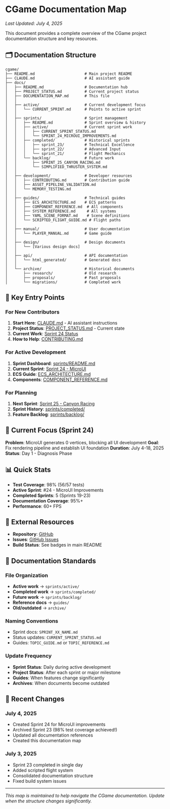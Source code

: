 # CGame Documentation Map

*Last Updated: July 4, 2025*

This document provides a complete overview of the CGame project documentation structure and key resources.

## 🗂️ Documentation Structure

```
cgame/
├── README.md                      # Main project README
├── CLAUDE.md                      # AI assistant guide
├── docs/
│   ├── README.md                  # Documentation hub
│   ├── PROJECT_STATUS.md          # Current project status
│   ├── DOCUMENTATION_MAP.md       # This file
│   │
│   ├── active/                    # Current development focus
│   │   └── CURRENT_SPRINT.md      # Points to active sprint
│   │
│   ├── sprints/                   # Sprint management
│   │   ├── README.md              # Sprint overview & history
│   │   ├── active/                # Current sprint work
│   │   │   ├── CURRENT_SPRINT_STATUS.md
│   │   │   └── SPRINT_24_MICROUI_IMPROVEMENTS.md
│   │   ├── completed/             # Historical sprints
│   │   │   ├── sprint_23/         # Technical Excellence
│   │   │   ├── sprint_22/         # Advanced Input
│   │   │   └── sprint_21/         # Flight Mechanics
│   │   └── backlog/               # Future work
│   │       ├── SPRINT_25_CANYON_RACING.md
│   │       └── SIMPLIFIED_THRUSTER_SYSTEM.md
│   │
│   ├── development/               # Developer resources
│   │   ├── CONTRIBUTING.md        # Contribution guide
│   │   ├── ASSET_PIPELINE_VALIDATION.md
│   │   └── MEMORY_TESTING.md
│   │
│   ├── guides/                    # Technical guides
│   │   ├── ECS_ARCHITECTURE.md    # ECS patterns
│   │   ├── COMPONENT_REFERENCE.md  # All components
│   │   ├── SYSTEM_REFERENCE.md     # All systems
│   │   ├── YAML_SCENE_FORMAT.md    # Scene definitions
│   │   └── SCRIPTED_FLIGHT_GUIDE.md # Flight paths
│   │
│   ├── manual/                    # User documentation
│   │   └── PLAYER_MANUAL.md       # Game guide
│   │
│   ├── design/                    # Design documents
│   │   └── [Various design docs]
│   │
│   ├── api/                       # API documentation
│   │   └── html_generated/        # Generated docs
│   │
│   └── archive/                   # Historical documents
│       ├── research/              # Old research
│       ├── proposals/             # Past proposals
│       └── migrations/            # Completed work
```

## 📍 Key Entry Points

### For New Contributors
1. **Start Here**: [CLAUDE.md](../CLAUDE.md) - AI assistant instructions
2. **Project Status**: [PROJECT_STATUS.md](PROJECT_STATUS.md) - Current state
3. **Current Work**: [Sprint 24 Status](sprints/active/CURRENT_SPRINT_STATUS.md)
4. **How to Help**: [CONTRIBUTING.md](development/CONTRIBUTING.md)

### For Active Development
1. **Sprint Dashboard**: [sprints/README.md](sprints/README.md)
2. **Current Sprint**: [Sprint 24 - MicroUI](sprints/active/SPRINT_24_MICROUI_IMPROVEMENTS.md)
3. **ECS Guide**: [ECS_ARCHITECTURE.md](guides/ECS_ARCHITECTURE.md)
4. **Components**: [COMPONENT_REFERENCE.md](guides/COMPONENT_REFERENCE.md)

### For Planning
1. **Next Sprint**: [Sprint 25 - Canyon Racing](sprints/backlog/SPRINT_25_CANYON_RACING.md)
2. **Sprint History**: [sprints/completed/](sprints/completed/)
3. **Feature Backlog**: [sprints/backlog/](sprints/backlog/)

## 🎯 Current Focus (Sprint 24)

**Problem**: MicroUI generates 0 vertices, blocking all UI development
**Goal**: Fix rendering pipeline and establish UI foundation
**Duration**: July 4-18, 2025
**Status**: Day 1 - Diagnosis Phase

## 📊 Quick Stats

- **Test Coverage**: 98% (56/57 tests)
- **Active Sprint**: #24 - MicroUI Improvements
- **Completed Sprints**: 5 (Sprints 19-23)
- **Documentation Coverage**: 95%+
- **Performance**: 60+ FPS

## 🔗 External Resources

- **Repository**: [GitHub](https://github.com/ratimics/cgame)
- **Issues**: [GitHub Issues](https://github.com/ratimics/cgame/issues)
- **Build Status**: See badges in main README

## 📝 Documentation Standards

### File Organization
- **Active work** → `sprints/active/`
- **Completed work** → `sprints/completed/`
- **Future work** → `sprints/backlog/`
- **Reference docs** → `guides/`
- **Old/outdated** → `archive/`

### Naming Conventions
- Sprint docs: `SPRINT_XX_NAME.md`
- Status updates: `CURRENT_SPRINT_STATUS.md`
- Guides: `TOPIC_GUIDE.md` or `TOPIC_REFERENCE.md`

### Update Frequency
- **Sprint Status**: Daily during active development
- **Project Status**: After each sprint or major milestone
- **Guides**: When features change significantly
- **Archives**: When documents become outdated

## 🚀 Recent Changes

### July 4, 2025
- Created Sprint 24 for MicroUI improvements
- Archived Sprint 23 (98% test coverage achieved!)
- Updated all documentation references
- Created this documentation map

### July 3, 2025
- Sprint 23 completed in single day
- Added scripted flight system
- Consolidated documentation structure
- Fixed build system issues

---

*This map is maintained to help navigate the CGame documentation. Update when the structure changes significantly.*